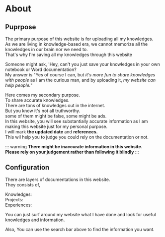 # **About**

## Puprpose
The primary purpose of this website is for uploading all my knowledges. 
<br>As we are living in knowledge-based era, we cannot memorize all the knowledges in our brain nor we need to.
<br>That's why I'm saving all my knowledges through this website

Someone might ask, 'Hey, can't you just save your knowledges in your own notebook or Word documentation?
<br>My answer is "Yes of course I can, but *it's more fun to share knowledges with people* as I am the curious man, and by uploading it, *my website can help people.*"

Here comes my secondary purpose.
<br>To share accurate knowledges.
<br>There are tons of knowledges out in the internet.
<br>But you know it's not all truthworthy.
<br>some of them might be false, some might be ads.
<br>In this website, you will see substantially accurate information as I am making this website just for my personal purpose.
<br>I will mark **the updated date** and **references.**
<br>This wil help you to judge you could rely on the documentation or not.

::: warning
**There might be inaccurate information in this website.
<br>Please rely on your judgement rather than following it blindly**
:::



## Configuration
There are layers of documentations in this website.
<br>They consists of,

Knowledges:
<br>Projects:
<br>Experiences:

You can just surf around my website what I have done and look for useful knowledges and information.

Also, You can use the search bar above to find the information you want.